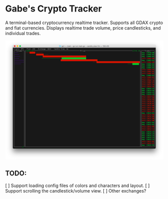 # Gabe's Crypto Tracker

A terminal-based cryptocurrency realtime tracker.  Supports all GDAX crypto and
fiat currencies.  Displays realtime trade volume, price candlesticks, and
individual trades.

![screenshot](https://raw.githubusercontent.com/gtaubman/gct/master/img/screenshot.png)

## TODO:

[ ] Support loading config files of colors and characters and layout.
[ ] Support scrolling the candlestick/volume view.
[ ] Other exchanges?
